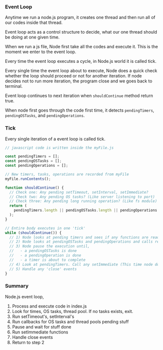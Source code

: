 ### Event Loop

Anytime we run a node.js program, it creates one thread and then run all of our codes inside that thread.

Event loop acts as a control structure to decide, what our one thread should be doing at one given time.

When we run a js file, Node first take all the codes and execute it. This is the moment we enter to the event loop.

Every time the event loop executes a cycle, in Node.js world it is called tick.

Every single time the event loop about to execute, Node does a quick check whether the loop should proceed or not for another iteration. If node decides not to run more iteration, the program close and we goes back to terminal.

Event loop continues to next iteration when `shouldContinue` method return true.

When node first goes through the code first time, it detects `pendingTimers`, `pendingOSTasks`, and `pendingOperations`.

### Tick

Every single iteration of a event loop is called tick.

```js
// javascript code is written inside the myFile.js

const pendingTimers = [];
const pendingOSTasks = [];
const pendingOperations = [];

// New timers, tasks, operations are recorded from myFile
myFile.runContents();

function shouldContinue() {
  // Check one: Any pending setTimeout, setInterval, setImmediate?
  // Check two: Any pending OS tasks? (Like server listening to port)
  // Check three: Any pending long running operation? (Like fs module)
  return (
    pendingTimers.length || pendingOSTasks.length || pendingOperations.length
  );
}

// Entire body executes in one 'tick'
while (shouldContinue()) {
  // 1) Node looks at pending timers and sees if any functions are ready to be called (setTimeout, setInterval)
  // 2) Node looks at pendingOSTasks and pendingOperations and calls relevant callbacks
  // 3) Node pause the execution until,
  //   - a pendingOSTasks is done
  //   - a pendingOperation is done
  //   - a timer is about to complete
  // 4) Look at pendingTimers. Call any setImmediate (This time node does not care about setTimeout or setInterval, it only looks at those functions, registered with setImmediate)
  // 5) Handle any 'close' events
}
```

### Summary

Node.js event loop,

1. Process and execute code in index.js
2. Look for times, OS tasks, thread pool. If no tasks exists, exit.
3. Run setTimeout's, setInterval's
4. Run callbacks for OS tasks and thread pools pending stuff
5. Pause and wait for stuff done
6. Run setImmediate functions
7. Handle close events
8. Return to step 2


